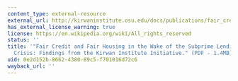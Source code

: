 ```yaml
---
content_type: external-resource
external_url: http://kirwaninstitute.osu.edu/docs/publications/fair_credit_fair_housing_summary_report.pdf
has_external_license_warning: true
license: https://en.wikipedia.org/wiki/All_rights_reserved
status: ''
title: '"Fair Credit and Fair Housing in the Wake of the Subprime Lending and Foreclosure
  Crisis: Findings from the Kirwan Institute Initiative." (PDF - 1.4MB)'
uid: 0e2d152b-8662-4380-89c5-f701016d72c6
wayback_url: ''
---
```


